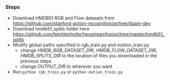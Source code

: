### Steps
* Download HMDB51 RGB and Flow datasets from https://github.com/stanford-action-recognition/ar/tree/duanr-dev
* Download hmdb51_splits folder here https://github.com/feichtenhofer/twostreamfusion/tree/master/hmdb51_splits
* Modify global paths specified in rgb_train.py and motion_train.py
  - change *HMDB_RGB_DATASET_DIR*, *HMDB_FLOW_DATASET_DIR*, *HMDB_SPLITS_DIR* to the location of files you downloaded in the previous steps
  - change *OUTPUT_DIR* to wherever you want
* Run `python rgb_train.py` or `python motion_train.py`
